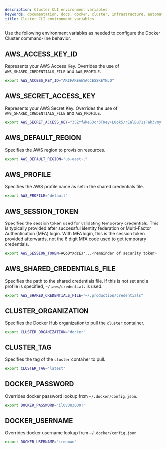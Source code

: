 ```yaml
---
description: Cluster CLI environment variables
keywords: documentation, docs, docker, cluster, infrastructure, automation
title: Cluster CLI environment variables
---
```


Use the following environment variables as needed to configure the Docker Cluster command-line behavior.

## AWS\_ACCESS\_KEY\_ID
Represents your AWS Access Key. Overrides the use of `AWS_SHARED_CREDENTIALS_FILE` and `AWS_PROFILE`.

```bash
export AWS_ACCESS_KEY_ID="AKIFAKEAWSACCESSKEYNLQ"
```

## AWS\_SECRET\_ACCESS\_KEY
Represents your AWS Secret Key. Overrides the use of `AWS_SHARED_CREDENTIALS_FILE` and `AWS_PROFILE`.
```bash
export AWS_SECRET_ACCESS_KEY="3SZYfAkeS3cr3TKey+L0ok5/rEalBu71sFak3vmy"
```

## AWS\_DEFAULT\_REGION
Specifies the AWS region to provision resources.
```bash
export AWS_DEFAULT_REGION="us-east-1"
```

## AWS\_PROFILE
Specifies the AWS profile name as set in the shared credentials file.
```bash
export AWS_PROFILE="default"
```
## AWS\_SESSION\_TOKEN
Specifies the session token used for validating temporary credentials. This is typically provided after 
successful identity federation or Multi-Factor Authentication (MFA) login. With MFA login, this is the 
session token provided afterwards, not the 6 digit MFA code used to get temporary credentials.
```bash
export AWS_SESSION_TOKEN=AQoDYXdzEJr...<remainder of security token>
```
## AWS\_SHARED\_CREDENTIALS\_FILE
Specifies the path to the shared credentials file. If this is not set and a profile is specified, `~/.aws/credentials` 
is used.

```bash
export AWS_SHARED_CREDENTIALS_FILE="~/.production/credentials"
```

## CLUSTER\_ORGANIZATION
Specifies the Docker Hub organization to pull the `cluster` container.

```bash
export CLUSTER_ORGANIZATION="docker"
```

## CLUSTER\_TAG
Specifies the tag of the `cluster` container to pull.

```bash
export CLUSTER_TAG="latest"
```

## DOCKER\_PASSWORD
Overrides docker password lookup from `~/.docker/config.json`.

```bash
export DOCKER_PASSWORD="il0v3U3000!"
```
## DOCKER\_USERNAME
Overrides docker username lookup from `~/.docker/config.json`.

```bash
export DOCKER_USERNAME="ironman"
```

